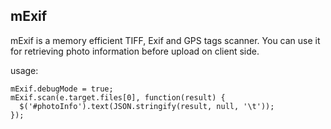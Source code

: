 ## mExif

mExif is a memory efficient TIFF, Exif and GPS tags scanner. You can use it for retrieving photo information before upload on client side.

usage:
```
mExif.debugMode = true;
mExif.scan(e.target.files[0], function(result) {
  $('#photoInfo').text(JSON.stringify(result, null, '\t'));
});
```
